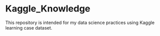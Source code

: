 # Kaggle_Knowledge
This repository is intended for my data science practices using Kaggle learning case dataset.
